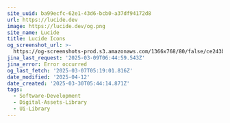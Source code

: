 ```yaml
---
site_uuid: ba99ecfc-62e1-43d6-bcb0-a37df94172d8
url: https://lucide.dev
image: https://lucide.dev/og.png
site_name: Lucide
title: Lucide Icons
og_screenshot_url: >-
  https://og-screenshots-prod.s3.amazonaws.com/1366x768/80/false/ce243bfa605e51b6ca4d100e83ae045bcecc7f24206c6d33c59aaf28646e4744.jpeg
jina_last_request: '2025-03-09T06:44:59.543Z'
jina_error: Error occurred
og_last_fetch: '2025-03-07T05:19:01.816Z'
date_modified: '2025-04-12'
date_created: '2025-03-30T05:44:14.871Z'
tags:
  - Software-Development
  - Digital-Assets-Library
  - Ui-Library
---
```















